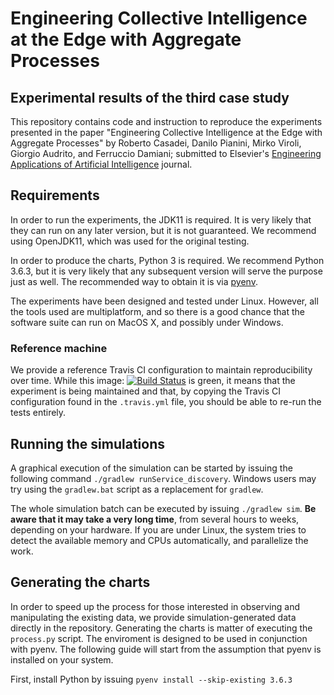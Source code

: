 # Engineering Collective Intelligence at the Edge with Aggregate Processes

## Experimental results of the third case study

This repository contains code and instruction to reproduce the experiments presented in the paper "Engineering Collective Intelligence at the Edge with Aggregate Processes" by Roberto Casadei, Danilo Pianini, Mirko Viroli, Giorgio Audrito, and Ferruccio Damiani; submitted to Elsevier's [Engineering Applications of Artificial Intelligence](https://www.journals.elsevier.com/engineering-applications-of-artificial-intelligence) journal.

## Requirements

In order to run the experiments, the JDK11 is required.
It is very likely that they can run on any later version, but it is not guaranteed.
We recommend using OpenJDK11, which was used for the original testing.

In order to produce the charts, Python 3 is required.
We recommend Python 3.6.3, but it is very likely that any subsequent version will serve the purpose just as well.
The recommended way to obtain it is via [pyenv](https://github.com/pyenv/pyenv).

The experiments have been designed and tested under Linux.
However, all the tools used are multiplatform, and so there is a good chance that the software suite can run on MacOS X, and possibly under Windows.

### Reference machine

We provide a reference Travis CI configuration to maintain reproducibility over time.
While this image: [![Build Status](https://travis-ci.org/DanySK/Experiment-2019-EAAI-Processes.svg?branch=master)](https://travis-ci.org/DanySK/Experiment-2019-EAAI-Processes)
is green, it means that the experiment is being maintained and that, by copying the Travis CI configuration found in the `.travis.yml` file, you should be able to re-run the tests entirely.

## Running the simulations

A graphical execution of the simulation can be started by issuing the following command
`./gradlew runService_discovery`.
Windows users may try using the `gradlew.bat` script as a replacement for `gradlew`.

The whole simulation batch can be executed by issuing `./gradlew sim`. **Be aware that it may take a very long time**, from several hours to weeks, depending on your hardware.
If you are under Linux, the system tries to detect the available memory and CPUs automatically, and parallelize the work.

## Generating the charts

In order to speed up the process for those interested in observing and manipulating the existing data, we provide simulation-generated data directly in the repository.
Generating the charts is matter of executing the `process.py` script.
The enviroment is designed to be used in conjunction with pyenv.
The following guide will start from the assumption that pyenv is installed on your system.

First, install Python by issuing ``pyenv install --skip-existing 3.6.3``

